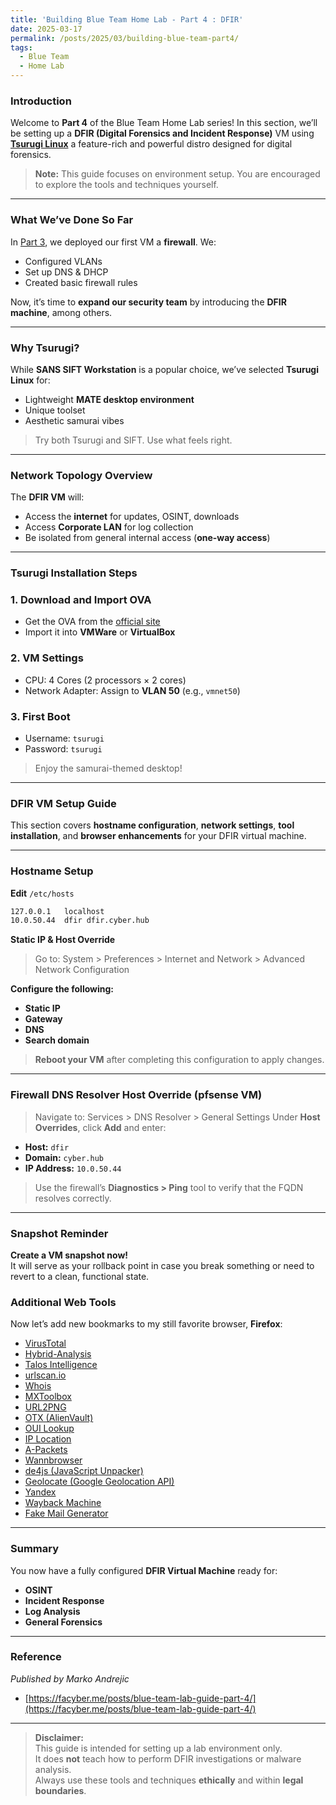 ```yaml
---
title: 'Building Blue Team Home Lab - Part 4 : DFIR'
date: 2025-03-17
permalink: /posts/2025/03/building-blue-team-part4/
tags:
  - Blue Team
  - Home Lab
---
```


###  Introduction
Welcome to **Part 4** of the Blue Team Home Lab series! In this section, we’ll be setting up a **DFIR (Digital Forensics and Incident Response)** VM using [**Tsurugi Linux**](https://tsurugi-linux.org/) a feature-rich and powerful distro designed for digital forensics.

> **Note:** This guide focuses on environment setup. You are encouraged to explore the tools and techniques yourself.

---

### What We’ve Done So Far

In [Part 3](https://divyanshgohil.github.io/2025/03/14/Building-Blue-Team-Home-Lab-Part-3.html), we deployed our first VM a **firewall**. We:
- Configured VLANs
- Set up DNS & DHCP
- Created basic firewall rules

Now, it’s time to **expand our security team** by introducing the **DFIR machine**, among others.

---

### Why Tsurugi?

While **SANS SIFT Workstation** is a popular choice, we’ve selected **Tsurugi Linux** for:
- Lightweight **MATE desktop environment**
- Unique toolset
- Aesthetic samurai vibes 

> Try both Tsurugi and SIFT. Use what feels right.

---

### Network Topology Overview

The **DFIR VM** will:
- Access the **internet** for updates, OSINT, downloads
- Access **Corporate LAN** for log collection
- Be isolated from general internal access (**one-way access**)

---

### Tsurugi Installation Steps

### 1. Download and Import OVA
- Get the OVA from the [official site](https://tsurugi-linux.org/)
- Import it into **VMWare** or **VirtualBox**

### 2. VM Settings
- CPU: 4 Cores (2 processors × 2 cores)
- Network Adapter: Assign to **VLAN 50** (e.g., `vmnet50`)

### 3. First Boot
- Username: `tsurugi`
- Password: `tsurugi`

> Enjoy the samurai-themed desktop!

---


### DFIR VM Setup Guide

This section covers **hostname configuration**, **network settings**, **tool installation**, and **browser enhancements** for your DFIR virtual machine.

---

### Hostname Setup

**Edit** `/etc/hosts`

```bash
127.0.0.1   localhost
10.0.50.44  dfir dfir.cyber.hub
```
**Static IP & Host Override**

> Go to: System > Preferences > Internet and Network > Advanced Network Configuration

**Configure the following:**

- **Static IP**
- **Gateway**
- **DNS**
- **Search domain**

> **Reboot your VM** after completing this configuration to apply changes.

---

### Firewall DNS Resolver Host Override (pfsense VM)

> Navigate to: Services > DNS Resolver > General Settings
Under **Host Overrides**, click **Add** and enter:

- **Host:** `dfir`
- **Domain:** `cyber.hub`
- **IP Address:** `10.0.50.44`

> Use the firewall’s **Diagnostics > Ping** tool to verify that the FQDN resolves correctly.

---

### Snapshot Reminder

**Create a VM snapshot now!**  
It will serve as your rollback point in case you break something or need to revert to a clean, functional state.

### Additional Web Tools

Now let’s add new bookmarks to my still favorite browser, **Firefox**:

- [VirusTotal](https://www.virustotal.com/)
- [Hybrid-Analysis](https://www.hybrid-analysis.com/)
- [Talos Intelligence](https://talosintelligence.com/)
- [urlscan.io](https://urlscan.io/)
- [Whois](https://who.is/)
- [MXToolbox](https://mxtoolbox.com/)
- [URL2PNG](https://www.url2png.com/)
- [OTX (AlienVault)](https://otx.alienvault.com/)
- [OUI Lookup](https://www.wireshark.org/tools/oui-lookup.html)
- [IP Location](https://www.iplocation.net/)
- [A-Packets](https://apackets.com/)
- [Wannbrowser](https://wannbrowser.com/)
- [de4js (JavaScript Unpacker)](https://lelinhtinh.github.io/de4js/)
- [Geolocate (Google Geolocation API)](https://developers.google.com/maps/documentation/geolocation/overview)
- [Yandex](https://www.yandex.com/)
- [Wayback Machine](https://web.archive.org/)
- [Fake Mail Generator](https://www.fakemailgenerator.com/)

---

### Summary

You now have a fully configured **DFIR Virtual Machine** ready for:

-  **OSINT**
-  **Incident Response**
-  **Log Analysis**
-  **General Forensics**

---

### Reference  
  *Published by Marko Andrejic*  
  - [https://facyber.me/posts/blue-team-lab-guide-part-4/](https://facyber.me/posts/blue-team-lab-guide-part-4/)

---

> **Disclaimer:**  
> This guide is intended for setting up a lab environment only.  
> It does **not** teach how to perform DFIR investigations or malware analysis.  
> Always use these tools and techniques **ethically** and within **legal boundaries**.

